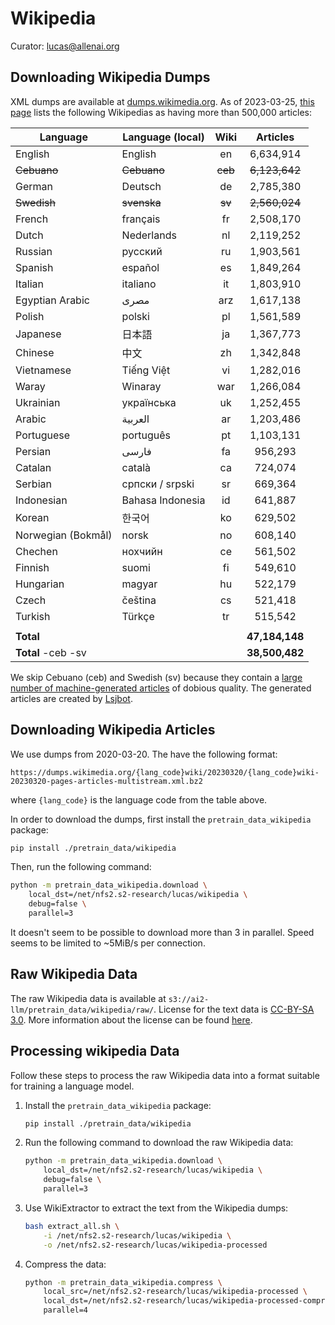 # Wikipedia

Curator: lucas@allenai.org

## Downloading Wikipedia Dumps

XML dumps are available at [dumps.wikimedia.org](https://dumps.wikimedia.org/).
As of 2023-03-25, [this page](https://en.wikipedia.org/wiki/List_of_Wikipedias#Number_of_Wikipedias_by_language_families_and_groups) lists the following Wikipedias as having more than 500,000 articles:

| **Language**       | **Language (local)** | **Wiki** | **Articles**   |
|--------------------|----------------------|:--------:|:--------------:|
| English            | English              | en       |  6,634,914     |
| ~~Cebuano~~        | ~~Cebuano~~          | ~~ceb~~  |  ~~6,123,642~~ |
| German             | Deutsch              | de       |  2,785,380     |
| ~~Swedish~~        | ~~svenska~~          | ~~sv~~   |  ~~2,560,024~~ |
| French             | français             | fr       |  2,508,170     |
| Dutch              | Nederlands           | nl       |  2,119,252     |
| Russian            | русский              | ru       |  1,903,561     |
| Spanish            | español              | es       |  1,849,264     |
| Italian            | italiano             | it       |  1,803,910     |
| Egyptian Arabic    | مصرى                 | arz      |  1,617,138     |
| Polish             | polski               | pl       |  1,561,589     |
| Japanese           | 日本語                | ja       |  1,367,773     |
| Chinese            | 中文                  | zh       |  1,342,848     |
| Vietnamese         | Tiếng Việt           | vi       |  1,282,016     |
| Waray              | Winaray              | war      |  1,266,084     |
| Ukrainian          | українська           | uk       |  1,252,455     |
| Arabic             | العربية              | ar       |  1,203,486     |
| Portuguese         | português            | pt       |  1,103,131     |
| Persian            | فارسی                | fa       |  956,293       |
| Catalan            | català               | ca       |  724,074       |
| Serbian            | српски / srpski      | sr       |  669,364       |
| Indonesian         | Bahasa Indonesia     | id       |  641,887       |
| Korean             | 한국어                 | ko       |  629,502       |
| Norwegian (Bokmål) | norsk                | no       |  608,140       |
| Chechen            | нохчийн              | ce       |  561,502       |
| Finnish            | suomi                | fi       |  549,610       |
| Hungarian          | magyar               | hu       |  522,179       |
| Czech              | čeština              | cs       |  521,418       |
| Turkish            | Türkçe               | tr       |  515,542       |
|                    |                      |          |                |
| **Total**          |                      |          | **47,184,148** |
| **Total** -ceb -sv |                      |          | **38,500,482** |

We skip Cebuano (ceb) and Swedish (sv) because they contain a [large number of machine-generated articles](https://blog.datawrapper.de/wikipedia-articles-written-by-a-bot/) of dobious quality.
The generated articles are created by [Lsjbot](<https://en.wikipedia.org/wiki/Lsjbot>).

## Downloading Wikipedia Articles

We use dumps from 2020-03-20. The have the following format:

```plain-text
https://dumps.wikimedia.org/{lang_code}wiki/20230320/{lang_code}wiki-20230320-pages-articles-multistream.xml.bz2
```

where `{lang_code}` is the language code from the table above.

In order to download the dumps, first install the `pretrain_data_wikipedia` package:

```bash
pip install ./pretrain_data/wikipedia
```

Then, run the following command:

```bash
python -m pretrain_data_wikipedia.download \
    local_dst=/net/nfs2.s2-research/lucas/wikipedia \
    debug=false \
    parallel=3
```

It doesn't seem to be possible to download more than 3 in parallel. Speed seems to be limited to ~5MiB/s per connection.


## Raw Wikipedia Data

The raw Wikipedia data is available at `s3://ai2-llm/pretrain_data/wikipedia/raw/`.
License for the text data is [CC-BY-SA 3.0](https://creativecommons.org/licenses/by-sa/3.0/).
More information about the license can be found [here](https://dumps.wikimedia.org/legal.html).

## Processing wikipedia Data

Follow these steps to process the raw Wikipedia data into a format suitable for training a language model.

1. Install the `pretrain_data_wikipedia` package:

    ```bash
    pip install ./pretrain_data/wikipedia
    ```

2. Run the following command to download the raw Wikipedia data:

    ```bash
    python -m pretrain_data_wikipedia.download \
        local_dst=/net/nfs2.s2-research/lucas/wikipedia \
        debug=false \
        parallel=3
    ```

3. Use WikiExtractor to extract the text from the Wikipedia dumps:

    ```bash
    bash extract_all.sh \
        -i /net/nfs2.s2-research/lucas/wikipedia \
        -o /net/nfs2.s2-research/lucas/wikipedia-processed
    ```

4. Compress the data:

    ```bash
    python -m pretrain_data_wikipedia.compress \
        local_src=/net/nfs2.s2-research/lucas/wikipedia-processed \
        local_dst=/net/nfs2.s2-research/lucas/wikipedia-processed-compressed \
        parallel=4
    ```
